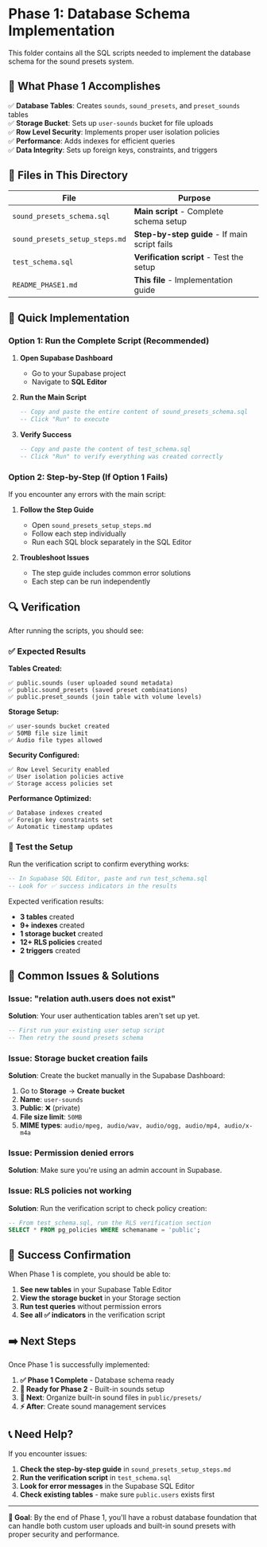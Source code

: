 # Phase 1: Database Schema Implementation

This folder contains all the SQL scripts needed to implement the database schema for the sound presets system.

## 🎯 What Phase 1 Accomplishes

✅ **Database Tables**: Creates `sounds`, `sound_presets`, and `preset_sounds` tables  
✅ **Storage Bucket**: Sets up `user-sounds` bucket for file uploads  
✅ **Row Level Security**: Implements proper user isolation policies  
✅ **Performance**: Adds indexes for efficient queries  
✅ **Data Integrity**: Sets up foreign keys, constraints, and triggers

## 📁 Files in This Directory

| File                           | Purpose                                       |
| ------------------------------ | --------------------------------------------- |
| `sound_presets_schema.sql`     | **Main script** - Complete schema setup       |
| `sound_presets_setup_steps.md` | **Step-by-step guide** - If main script fails |
| `test_schema.sql`              | **Verification script** - Test the setup      |
| `README_PHASE1.md`             | **This file** - Implementation guide          |

## 🚀 Quick Implementation

### Option 1: Run the Complete Script (Recommended)

1. **Open Supabase Dashboard**

   - Go to your Supabase project
   - Navigate to **SQL Editor**

2. **Run the Main Script**

   ```sql
   -- Copy and paste the entire content of sound_presets_schema.sql
   -- Click "Run" to execute
   ```

3. **Verify Success**
   ```sql
   -- Copy and paste the content of test_schema.sql
   -- Click "Run" to verify everything was created correctly
   ```

### Option 2: Step-by-Step (If Option 1 Fails)

If you encounter any errors with the main script:

1. **Follow the Step Guide**

   - Open `sound_presets_setup_steps.md`
   - Follow each step individually
   - Run each SQL block separately in the SQL Editor

2. **Troubleshoot Issues**
   - The step guide includes common error solutions
   - Each step can be run independently

## 🔍 Verification

After running the scripts, you should see:

### ✅ Expected Results

**Tables Created:**

```
✅ public.sounds (user uploaded sound metadata)
✅ public.sound_presets (saved preset combinations)
✅ public.preset_sounds (join table with volume levels)
```

**Storage Setup:**

```
✅ user-sounds bucket created
✅ 50MB file size limit
✅ Audio file types allowed
```

**Security Configured:**

```
✅ Row Level Security enabled
✅ User isolation policies active
✅ Storage access policies set
```

**Performance Optimized:**

```
✅ Database indexes created
✅ Foreign key constraints set
✅ Automatic timestamp updates
```

### 🧪 Test the Setup

Run the verification script to confirm everything works:

```sql
-- In Supabase SQL Editor, paste and run test_schema.sql
-- Look for ✅ success indicators in the results
```

Expected verification results:

- **3 tables** created
- **9+ indexes** created
- **1 storage bucket** created
- **12+ RLS policies** created
- **2 triggers** created

## 🚨 Common Issues & Solutions

### Issue: "relation auth.users does not exist"

**Solution**: Your user authentication tables aren't set up yet.

```sql
-- First run your existing user setup script
-- Then retry the sound presets schema
```

### Issue: Storage bucket creation fails

**Solution**: Create the bucket manually in the Supabase Dashboard:

1. Go to **Storage** → **Create bucket**
2. **Name**: `user-sounds`
3. **Public**: ❌ (private)
4. **File size limit**: `50MB`
5. **MIME types**: `audio/mpeg, audio/wav, audio/ogg, audio/mp4, audio/x-m4a`

### Issue: Permission denied errors

**Solution**: Make sure you're using an admin account in Supabase.

### Issue: RLS policies not working

**Solution**: Run the verification script to check policy creation:

```sql
-- From test_schema.sql, run the RLS verification section
SELECT * FROM pg_policies WHERE schemaname = 'public';
```

## 🎉 Success Confirmation

When Phase 1 is complete, you should be able to:

1. **See new tables** in your Supabase Table Editor
2. **View the storage bucket** in your Storage section
3. **Run test queries** without permission errors
4. **See all ✅ indicators** in the verification script

## ➡️ Next Steps

Once Phase 1 is successfully implemented:

1. **✅ Phase 1 Complete** - Database schema ready
2. **🔄 Ready for Phase 2** - Built-in sounds setup
3. **📁 Next**: Organize built-in sound files in `public/presets/`
4. **⚡ After**: Create sound management services

## 📞 Need Help?

If you encounter issues:

1. **Check the step-by-step guide** in `sound_presets_setup_steps.md`
2. **Run the verification script** in `test_schema.sql`
3. **Look for error messages** in the Supabase SQL Editor
4. **Check existing tables** - make sure `public.users` exists first

---

**🎯 Goal**: By the end of Phase 1, you'll have a robust database foundation that can handle both custom user uploads and built-in sound presets with proper security and performance.

